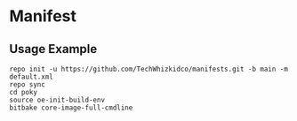 # Manifest

## Usage Example

```shell
repo init -u https://github.com/TechWhizkidco/manifests.git -b main -m default.xml
repo sync
cd poky
source oe-init-build-env
bitbake core-image-full-cmdline
```
